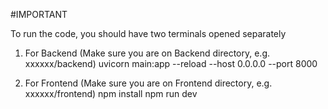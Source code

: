 #IMPORTANT 

To run the code, you should have two terminals opened separately

1. For Backend (Make sure you are on Backend directory, e.g. xxxxxx/backend)
uvicorn main:app --reload --host 0.0.0.0 --port 8000

2. For Frontend (Make sure you are on Frontend directory, e.g. xxxxxx/frontend)
npm install
npm run dev
